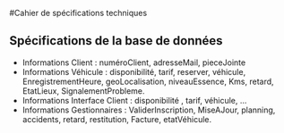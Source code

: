 #Cahier de spécifications techniques 

## Spécifications de la base de données

  - Informations Client : numéroClient, adresseMail, pieceJointe
  - Informations Véhicule : disponibilité, tarif, reserver, véhicule, EnregistrementHeure, geoLocalisation, niveauEssence, Kms, retard, EtatLieux, SignalementProbleme.
  - Informations Interface Client : disponibilité , tarif, véhicule, ...
  - Informations Gestionnaires : ValiderInscription, MiseAJour, planning, accidents, retard, restitution, Facture, etatVéhicule.
